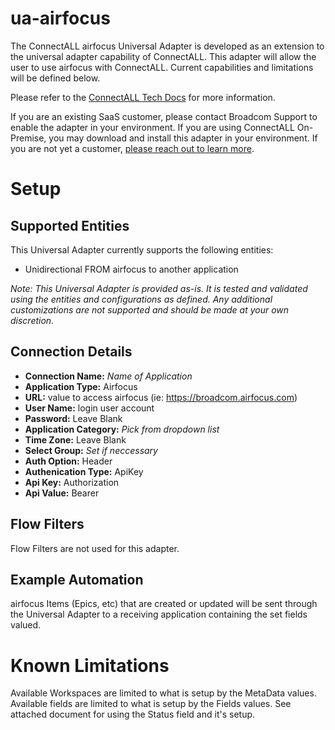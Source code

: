 # ua-airfocus

The ConnectALL airfocus Universal Adapter is developed as an extension to the universal adapter capability of ConnectALL. This adapter will allow the user to use airfocus with ConnectALL. Current capabilities and limitations will be defined below.

Please refer to the [ConnectALL Tech Docs](https://techdocs.broadcom.com/us/en/ca-enterprise-software/valueops/connectall/3-6/adapters/universal-adapter.html) for more information.

If you are an existing SaaS customer, please contact Broadcom Support to enable the adapter in your environment. If you are using ConnectALL On-Premise, you may download and install this adapter in your environment. If you are not yet a customer, [please reach out to learn more](https://enterprise-software.broadcom.com/contact-us).

# Setup

## Supported Entities

This Universal Adapter currently supports the following entities:
* Unidirectional FROM airfocus to another application

*Note: This Universal Adapter is provided as-is. It is tested and validated using the entities and configurations as defined. Any additional customizations are not supported and should be made at your own discretion.*

## Connection Details

* **Connection Name:** *Name of Application*
* **Application Type:** Airfocus
* **URL:** value to access airfocus (ie: https://broadcom.airfocus.com)
* **User Name:** login user account
* **Password:** Leave Blank
* **Application Category:** *Pick from dropdown list*
* **Time Zone:** Leave Blank
* **Select Group:** *Set if neccessary*
* **Auth Option:** Header
* **Authenication Type:** ApiKey
* **Api Key:** Authorization
* **Api Value:** Bearer <api key>

## Flow Filters

Flow Filters are not used for this adapter.

## Example Automation

airfocus Items (Epics, etc) that are created or updated will be sent through the Universal Adapter to a receiving application containing the set fields valued. 

# Known Limitations

Available Workspaces are limited to what is setup by the MetaData values.
Available fields are limited to what is setup by the Fields values.  See attached document for using the Status field and it's setup.
